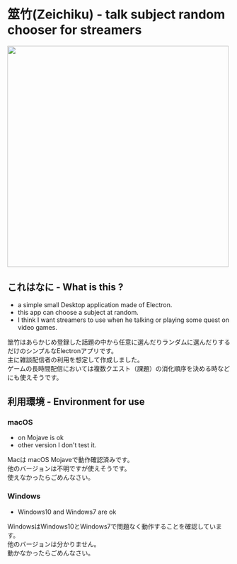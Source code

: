 # 筮竹(Zeichiku) - talk subject random chooser for streamers
<img src="https://raw.githubusercontent.com/wiki/TearTheSky/zeichiku/assets/how_to_use_zeichiku.gif" width="500">

## これはなに - What is this ?
- a simple small Desktop application made of Electron.
- this app can choose a subject at random.
- I think I want streamers to use when he talking or playing some quest on video games.

筮竹はあらかじめ登録した話題の中から任意に選んだりランダムに選んだりするだけのシンプルなElectronアプリです。  
主に雑談配信者の利用を想定して作成しました。  
ゲームの長時間配信においては複数クエスト（課題）の消化順序を決める時などにも使えそうです。  

## 利用環境 - Environment for use
###  macOS
- on Mojave is ok
- other version I don't test it.

Macは macOS Mojaveで動作確認済みです。  
他のバージョンは不明ですが使えそうです。  
使えなかったらごめんなさい。  

### Windows
- Windows10 and Windows7 are ok

WindowsはWindows10とWindows7で問題なく動作することを確認しています。  
他のバージョンは分かりません。  
動かなかったらごめんなさい。  
